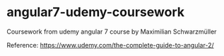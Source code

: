 # angular7-udemy-coursework
Coursework from udemy angular 7 course by Maximilian Schwarzmüller

Reference: https://www.udemy.com/the-complete-guide-to-angular-2/
